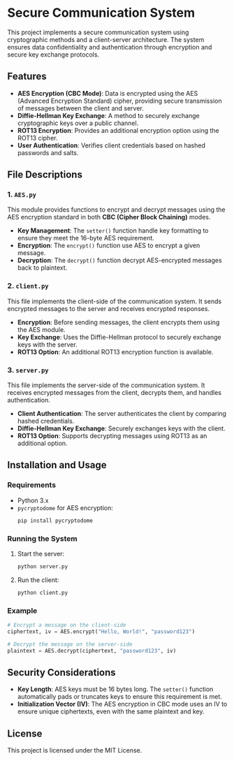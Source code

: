 
# Secure Communication System

This project implements a secure communication system using cryptographic methods and a client-server architecture. The system ensures data confidentiality and authentication through encryption and secure key exchange protocols.

## Features
- **AES Encryption (CBC Mode)**: Data is encrypted using the AES (Advanced Encryption Standard) cipher, providing secure transmission of messages between the client and server.
- **Diffie-Hellman Key Exchange**: A method to securely exchange cryptographic keys over a public channel.
- **ROT13 Encryption**: Provides an additional encryption option using the ROT13 cipher.
- **User Authentication**: Verifies client credentials based on hashed passwords and salts.
  
## File Descriptions

### 1. `AES.py`
This module provides functions to encrypt and decrypt messages using the AES encryption standard in both **CBC (Cipher Block Chaining)** modes.

- **Key Management**: The `setter()` function handle key formatting to ensure they meet the 16-byte AES requirement.
- **Encryption**: The `encrypt()` function use AES to encrypt a given message.
- **Decryption**: The `decrypt()` function decrypt AES-encrypted messages back to plaintext.

### 2. `client.py`
This file implements the client-side of the communication system. It sends encrypted messages to the server and receives encrypted responses.

- **Encryption**: Before sending messages, the client encrypts them using the AES module.
- **Key Exchange**: Uses the Diffie-Hellman protocol to securely exchange keys with the server.
- **ROT13 Option**: An additional ROT13 encryption function is available.

### 3. `server.py`
This file implements the server-side of the communication system. It receives encrypted messages from the client, decrypts them, and handles authentication.

- **Client Authentication**: The server authenticates the client by comparing hashed credentials.
- **Diffie-Hellman Key Exchange**: Securely exchanges keys with the client.
- **ROT13 Option**: Supports decrypting messages using ROT13 as an additional option.

## Installation and Usage

### Requirements
- Python 3.x
- `pycryptodome` for AES encryption:
  ```bash
  pip install pycryptodome
  ```

### Running the System

1. Start the server:
   ```bash
   python server.py
   ```

2. Run the client:
   ```bash
   python client.py
   ```

### Example
```python
# Encrypt a message on the client-side
ciphertext, iv = AES.encrypt("Hello, World!", "password123")

# Decrypt the message on the server-side
plaintext = AES.decrypt(ciphertext, "password123", iv)
```

## Security Considerations
- **Key Length**: AES keys must be 16 bytes long. The `setter()` function automatically pads or truncates keys to ensure this requirement is met.
- **Initialization Vector (IV)**: The AES encryption in CBC mode uses an IV to ensure unique ciphertexts, even with the same plaintext and key.

## License
This project is licensed under the MIT License.
